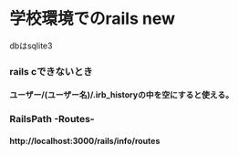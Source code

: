 # 学校環境でのrails new
dbはsqlite3

### rails cできないとき
#### ユーザー/(ユーザー名)/.irb_historyの中を空にすると使える。

### RailsPath -Routes- 
#### http://localhost:3000/rails/info/routes
